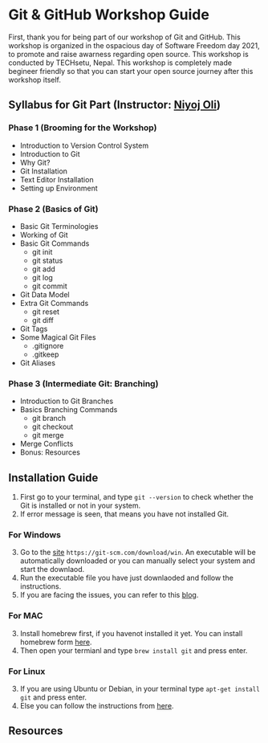# Git & GitHub Workshop Guide
First, thank you for being part of our workshop of Git and GitHub. This workshop is organized in the ospacious day of Software Freedom day 2021, to promote and raise awarness regarding open source. This workshop is conducted  by TECHsetu, Nepal. This workshop is completely made begineer friendly so that you can start your open source journey after this workshop itself.

## Syllabus for Git Part (Instructor: [Niyoj Oli](https://www.github.com/niyoj))
### Phase 1 (Brooming for the Workshop)
- Introduction to Version Control System
- Introduction to Git
- Why Git?
- Git Installation
- Text Editor Installation
- Setting up Environment

### Phase 2 (Basics of Git)
- Basic Git Terminologies
- Working of Git
- Basic Git Commands
    - git init
    - git status
    - git add
    - git log
    - git commit
- Git Data Model 
- Extra Git Commands
    - git reset
    - git diff
- Git Tags
- Some Magical Git Files
    - .gitignore
    - .gitkeep
- Git Aliases

### Phase 3 (Intermediate Git: Branching)
- Introduction to Git Branches
- Basics Branching Commands
    - git branch
    - git checkout
    - git merge
- Merge Conflicts
- Bonus: Resources

## Installation Guide
1. First go to your terminal, and type `git --version` to check whether the Git is installed or not in your system.
2. If error message is seen, that means you have not installed Git.

### For Windows
3. Go to the [site](https://git-scm.com/download/win) `https://git-scm.com/download/win`. An executable will be automatically downloaded or you can manually select your system and start the downlaod.
4. Run the executable file you have just downlaoded and follow the instructions.
5. If you are facing the issues, you can refer to this [blog](https://phoenixnap.com/kb/how-to-install-git-windows).

### For MAC
3. Install homebrew first, if you havenot installed it yet. You can install homebrew form [here](https://brew.sh/). 
4. Then open your termianl and type `brew install git` and press enter.

### For Linux
3. If you are using Ubuntu or Debian, in your terminal type `apt-get install git` and press enter.
4. Else you can follow the instructions from [here](https://git-scm.com/download/linux).

## Resources